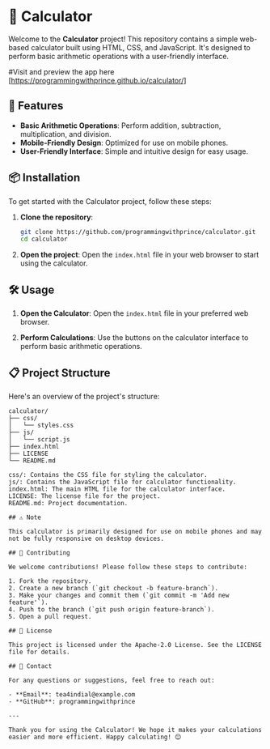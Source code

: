 # 🧮 Calculator

Welcome to the **Calculator** project! This repository contains a simple web-based calculator built using HTML, CSS, and JavaScript. It's designed to perform basic arithmetic operations with a user-friendly interface.

#Visit and preview the app here
[https://programmingwithprince.github.io/calculator/]

## 🚀 Features

- **Basic Arithmetic Operations**: Perform addition, subtraction, multiplication, and division.
- **Mobile-Friendly Design**: Optimized for use on mobile phones.
- **User-Friendly Interface**: Simple and intuitive design for easy usage.

## 📦 Installation

To get started with the Calculator project, follow these steps:

1. **Clone the repository**:
    ```bash
    git clone https://github.com/programmingwithprince/calculator.git
    cd calculator
    ```

2. **Open the project**:
    Open the `index.html` file in your web browser to start using the calculator.

## 🛠️ Usage

1. **Open the Calculator**:
    Open the `index.html` file in your preferred web browser.

2. **Perform Calculations**:
    Use the buttons on the calculator interface to perform basic arithmetic operations.

## 📋 Project Structure

Here's an overview of the project's structure:

```plaintext
calculator/
├── css/
│   └── styles.css
├── js/
│   └── script.js
├── index.html
├── LICENSE
└── README.md

css/: Contains the CSS file for styling the calculator.
js/: Contains the JavaScript file for calculator functionality.
index.html: The main HTML file for the calculator interface.
LICENSE: The license file for the project.
README.md: Project documentation.

## ⚠️ Note

This calculator is primarily designed for use on mobile phones and may not be fully responsive on desktop devices.

## 🤝 Contributing

We welcome contributions! Please follow these steps to contribute:

1. Fork the repository.
2. Create a new branch (`git checkout -b feature-branch`).
3. Make your changes and commit them (`git commit -m 'Add new feature'`).
4. Push to the branch (`git push origin feature-branch`).
5. Open a pull request.

## 📝 License

This project is licensed under the Apache-2.0 License. See the LICENSE file for details.

## 📧 Contact

For any questions or suggestions, feel free to reach out:

- **Email**: tea4indial@example.com
- **GitHub**: programmingwithprince

---

Thank you for using the Calculator! We hope it makes your calculations easier and more efficient. Happy calculating! 😊
